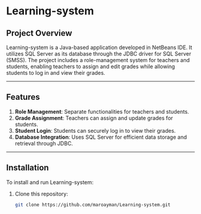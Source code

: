 # Learning-system

## Project Overview
Learning-system is a Java-based application developed in NetBeans IDE. It utilizes SQL Server as its database through the JDBC driver for SQL Server (SMSS). The project includes a role-management system for teachers and students, enabling teachers to assign and edit grades while allowing students to log in and view their grades.

---

## Features
1. **Role Management**: Separate functionalities for teachers and students.
2. **Grade Assignment**: Teachers can assign and update grades for students.
3. **Student Login**: Students can securely log in to view their grades.
4. **Database Integration**: Uses SQL Server for efficient data storage and retrieval through JDBC.

---

## Installation
To install and run Learning-system:

1. Clone this repository:
   ```bash
   git clone https://github.com/maroayman/Learning-system.git
